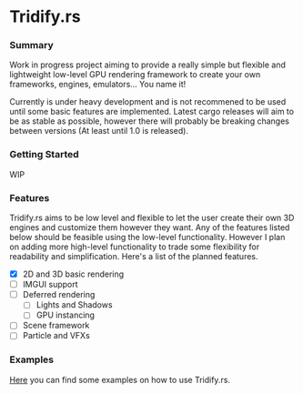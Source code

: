 # Tridify.rs
### Summary
Work in progress project aiming to provide a really simple but flexible and lightweight low-level GPU rendering framework to create your own frameworks, engines, emulators... You name it!

Currently is under heavy development and is not recommened to be used until some basic features are implemented. Latest cargo releases will aim to be as stable as possible, however there will probably be breaking changes between versions (At least until 1.0 is released). 

### Getting Started
WIP 

### Features
Tridify.rs aims to be low level and flexible to let the user create their own 3D engines and customize them however they want. Any of the features listed below should be feasible using the low-level functionality. 
However I plan on adding more high-level functionality to trade some flexibility for readability and simplification. Here's a list of the planned features.

 - [x] 2D and 3D basic rendering
 - [ ] IMGUI support
 - [ ] Deferred rendering
    - [ ] Lights and Shadows
    - [ ] GPU instancing
 - [ ] Scene framework
 - [ ] Particle and VFXs

### Examples
[Here](examples) you can find some examples on how to use Tridify.rs.
